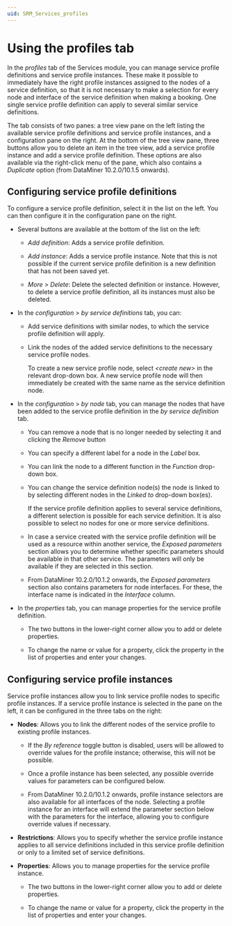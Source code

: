 ```yaml
---
uid: SRM_Services_profiles
---
```


# Using the profiles tab

In the *profiles* tab of the Services module, you can manage service profile definitions and service profile instances. These make it possible to immediately have the right profile instances assigned to the nodes of a service definition, so that it is not necessary to make a selection for every node and interface of the service definition when making a booking. One single service profile definition can apply to several similar service definitions.

The tab consists of two panes: a tree view pane on the left listing the available service profile definitions and service profile instances, and a configuration pane on the right. At the bottom of the tree view pane, three buttons allow you to delete an item in the tree view, add a service profile instance and add a service profile definition. These options are also available via the right-click menu of the pane, which also contains a *Duplicate* option (from DataMiner 10.2.0/10.1.5 onwards).

## Configuring service profile definitions

To configure a service profile definition, select it in the list on the left. You can then configure it in the configuration pane on the right.

- Several buttons are available at the bottom of the list on the left:

  - *Add definition*: Adds a service profile definition.

  - *Add instance*: Adds a service profile instance. Note that this is not possible if the current service profile definition is a new definition that has not been saved yet.

  - *More* > *Delete*: Delete the selected definition or instance. However, to delete a service profile definition, all its instances must also be deleted.

- In the *configuration* > *by service definitions* tab, you can:

  - Add service definitions with similar nodes, to which the service profile definition will apply.

  - Link the nodes of the added service definitions to the necessary service profile nodes.

    To create a new service profile node, select *\<create new>* in the relevant drop-down box. A new service profile node will then immediately be created with the same name as the service definition node.

- In the *configuration* > *by node* tab, you can manage the nodes that have been added to the service profile definition in the *by service definition* tab.

  - You can remove a node that is no longer needed by selecting it and clicking the *Remove* button

  - You can specify a different label for a node in the *Label* box.

  - You can link the node to a different function in the *Function* drop-down box.

  - You can change the service definition node(s) the node is linked to by selecting different nodes in the *Linked to* drop-down box(es).

    If the service profile definition applies to several service definitions, a different selection is possible for each service definition. It is also possible to select no nodes for one or more service definitions.

  - In case a service created with the service profile definition will be used as a resource within another service, the *Exposed parameters* section allows you to determine whether specific parameters should be available in that other service. The parameters will only be available if they are selected in this section.

  - From DataMiner 10.2.0/10.1.2 onwards, the *Exposed parameters* section also contains parameters for node interfaces. For these, the interface name is indicated in the *Interface* column.

- In the *properties* tab, you can manage properties for the service profile definition.

  - The two buttons in the lower-right corner allow you to add or delete properties.

  - To change the name or value for a property, click the property in the list of properties and enter your changes.

## Configuring service profile instances

Service profile instances allow you to link service profile nodes to specific profile instances. If a service profile instance is selected in the pane on the left, it can be configured in the three tabs on the right:

- **Nodes**: Allows you to link the different nodes of the service profile to existing profile instances.

  - If the *By reference* toggle button is disabled, users will be allowed to override values for the profile instance; otherwise, this will not be possible.

  - Once a profile instance has been selected, any possible override values for parameters can be configured below.

  - From DataMiner 10.2.0/10.1.2 onwards, profile instance selectors are also available for all interfaces of the node. Selecting a profile instance for an interface will extend the parameter section below with the parameters for the interface, allowing you to configure override values if necessary.

- **Restrictions**: Allows you to specify whether the service profile instance applies to all service definitions included in this service profile definition or only to a limited set of service definitions.

- **Properties**: Allows you to manage properties for the service profile instance.

  - The two buttons in the lower-right corner allow you to add or delete properties.

  - To change the name or value for a property, click the property in the list of properties and enter your changes.
